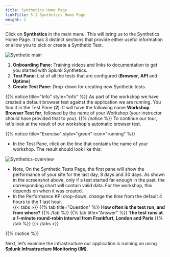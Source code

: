 ```yaml
---
title: Synthetics Home Page
linkTitle: 5.1 Synthetics Home Page
weight: 2
---
```


Click on **Synthetics** in the main menu. This will bring us to the Synthetics Home Page. It has 3 distinct sections that provide either useful information or allow you to pick or create a Synthetic Test.

![Synthetic main](../images/synthetics-main.png)

1. **Onboarding Pane:** Training videos and links to documentation to get you started with Splunk Synthetics.
2. **Test Pane:** List of all the tests that are configured (**Browser**, **API** and **Uptime**)
3. **Create Test Pane:** Drop-down for creating new Synthetic tests.

{{% notice title="Info" style="info" %}}
As part of the workshop we have created a default browser test against the application we are running. You find it in the Test Pane (**2**). It will have the following name **Workshop Browser Test for**, followed by the name of your Workshop (your instructor should have provided that to you).
{{% /notice %}}
To continue our tour, let's look at the result of our workshop's automatic browser test.  

{{% notice title="Exercise" style="green" icon="running" %}}

* In the Test Pane, click on the line that contains the name of your workshop. The result should look like this:

![Synthetics-overview](../images/synthetics-test-overview.png)

* Note, On the Synthetic Tests Page, the first pane will show the performance of your site for the last day, 8 days and 30 days. As shown in the screenshot above, only if a test started far enough in the past, the corresponding chart will contain valid data. For the workshop, this depends on when it was created.
* In the Performance KPI drop-down, change the time from the default 4 hours to the 1 last hour.  
{{< tabs >}}
{{% tab title="Question" %}}
**How often is the test run, and from where?**
{{% /tab %}}
{{% tab title="Answer" %}}
**The test runs at **a 1-minute **round-robin** interval from** Frankfurt, London and Paris**
{{% /tab %}}
{{< /tabs >}}

{{% /notice %}}

Next, let’s examine the infrastructure our application is running on using **Splunk Infrastructure Monitoring (IM)**.
